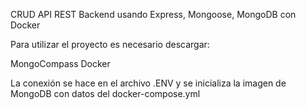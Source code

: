 CRUD API REST Backend usando Express, Mongoose, MongoDB con Docker

Para utilizar el proyecto es necesario descargar:

MongoCompass
Docker

La conexión se hace en el archivo .ENV y se inicializa la imagen de MongoDB con datos del docker-compose.yml
